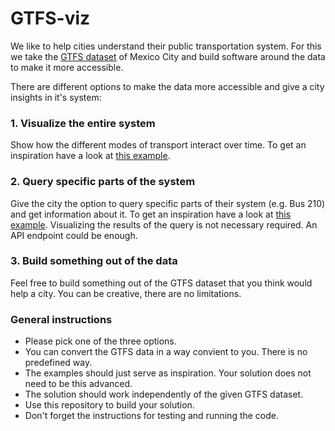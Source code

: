# GTFS-viz
We like to help cities understand their public transportation system. For this we take the [GTFS dataset](https://github.com/allyapp/GTFS-viz/tree/master/data) of Mexico City and build software around the data to make it more accessible. 

There are different options to make the data more accessible and give a city insights in it's system:

### 1. Visualize the entire system
Show how the different modes of transport interact over time. To get an inspiration have a look at [this example](http://tracker.geops.ch/?z=14&s=1&x=-8235743.4976&y=4971840.9526&l=transport).

### 2. Query specific parts of the system
Give the city the option to query specific parts of their system (e.g. Bus 210) and get information about it. To get an inspiration have a look at [this example](https://transit.land/playground/).
Visualizing the results of the query is not necessary required. An API endpoint could be enough.

### 3. Build something out of the data
Feel free to build something out of the GTFS dataset that you think would help a city. You can be creative, there are no limitations.

### General instructions
* Please pick one of the three options.
* You can convert the GTFS data in a way convient to you. There is no predefined way. 
* The examples should just serve as inspiration. Your solution does not need to be this advanced.
* The solution should work independently of the given GTFS dataset.
* Use this repository to build your solution.
* Don't forget the instructions for testing and running the code.

